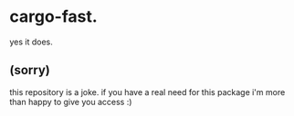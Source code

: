 # cargo-fast.

yes it does.

## (sorry)

this repository is a joke. if you have a real need for this package i'm more than happy to give you access :)